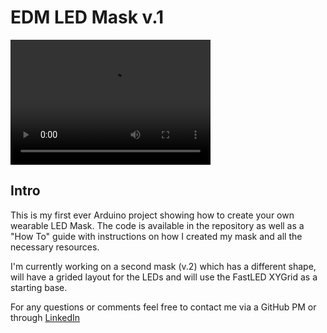 <h1>EDM LED Mask v.1</h1>

<video src="https://www.youtube.com/watch?v=6oLbpdlQPVQ&list=UUB_j79pnrFrr1qVLzhVxxCw" width="320" height="200" controls preload></video>


<h2>Intro</h2>

This is my first ever Arduino project showing how to create your own wearable LED Mask. The code is available in the repository as well as a "How To" guide with instructions on how I created my mask and all the necessary resources.

I'm currently working on a second mask (v.2) which has a different shape, will have a grided layout for the LEDs and will use the FastLED XYGrid as a starting base.

For any questions or comments feel free to contact me via a GitHub PM or through [LinkedIn](https://www.linkedin.com/in/tom-lerner-40417855/)
